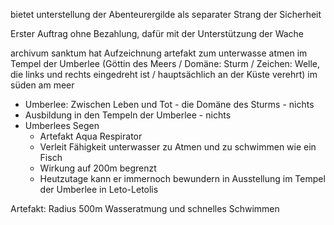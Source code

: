 bietet unterstellung der Abenteurergilde als separater Strang der Sicherheit

Erster Auftrag ohne Bezahlung, dafür mit der Unterstützung der Wache

archivum sanktum hat Aufzeichnung
artefakt zum unterwasse atmen im Tempel der Umberlee (Göttin des Meers / Domäne: Sturm / Zeichen: Welle, die links und rechts eingedreht ist / hauptsächlich an der Küste verehrt) im süden am meer
- Umberlee: Zwischen Leben und Tot - die Domäne des Sturms - nichts
- Ausbildung in den Tempeln der Umberlee - nichts
- Umberlees Segen
  - Artefakt Aqua Respirator
  - Verleit Fähigkeit unterwasser zu Atmen und zu schwimmen wie ein Fisch
  - Wirkung auf 200m begrenzt
  - Heutzutage kann er immernoch bewundern in Ausstellung im Tempel der Umberlee in Leto-Letolis

Artefakt:
Radius 500m Wasseratmung und schnelles Schwimmen
